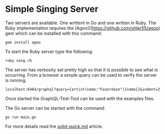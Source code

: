 # Simple Singing Server

Two servers are available. One writtent in Go and one written in Ruby.
The Ruby implementation requires the
[Agoo]((https://github.com/ohler55/agoo) gem which can be installed
with this command:

```
gem install agoo
```

To start the Ruby server type the following:

```
ruby song.rb
```

The server has verbosity set pretty high so that it is possible to see
what is occurring. From a browser a simple query can be used to verify
the server is running.

`localhost:6464/graphql?query={artist(name:"Fazerdaze"){name}}&indent=2`

Once started the GraphQL-Test-Tool can be used with the examples files.

The Go server can be started with the command:

```
go run main.go
```

For more details read the [solid-quick.md](solid-quick.md) article.
